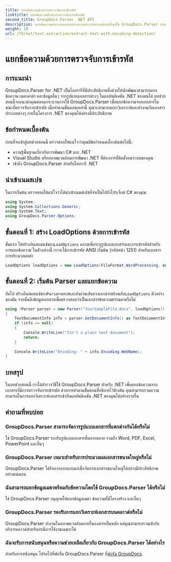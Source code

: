```yaml
---
title: แยกข้อความด้วยการตรวจจับการเข้ารหัส
linktitle: แยกข้อความด้วยการตรวจจับการเข้ารหัส
second_title: GroupDocs.Parser .NET API
description: แยกข้อความออกจากเอกสารด้วยการตรวจจับการเข้ารหัสโดยใช้ GroupDocs.Parser สำหรับ .NET แยกวิเคราะห์รูปแบบต่างๆ ในแอปพลิเคชัน .NET ของคุณได้อย่างมีประสิทธิภาพ
weight: 10
url: /th/net/text-extraction/extract-text-with-encoding-detection/
---
```


# แยกข้อความด้วยการตรวจจับการเข้ารหัส

## การแนะนำ
GroupDocs.Parser for .NET เป็นไลบรารีที่มีประสิทธิภาพซึ่งช่วยให้นักพัฒนาสามารถแยกข้อความ เมตาดาต้า และข้อมูลอื่นๆ จากรูปแบบเอกสารต่างๆ ในแอปพลิเคชัน .NET ของตนได้ บทช่วยสอนนี้จะแนะนำคุณตลอดกระบวนการใช้ GroupDocs.Parser เพื่อแยกข้อความจากเอกสารในขณะที่ตรวจจับการเข้ารหัส เมื่อทำตามขั้นตอนเหล่านี้ คุณจะสามารถแยกวิเคราะห์และทำงานกับเอกสารประเภทต่างๆ ภายในโครงการ .NET ของคุณได้อย่างมีประสิทธิภาพ
## ข้อกำหนดเบื้องต้น
ก่อนที่จะเข้าสู่บทช่วยสอนนี้ ตรวจสอบให้แน่ใจว่าคุณมีข้อกำหนดเบื้องต้นต่อไปนี้:
- ความรู้พื้นฐานเกี่ยวกับการพัฒนา C# และ .NET
- Visual Studio หรือสภาพแวดล้อมการพัฒนา .NET ที่ต้องการที่ติดตั้งบนระบบของคุณ
- เข้าถึง GroupDocs.Parser สำหรับไลบรารี .NET

## นำเข้าเนมสเปซ
ในการเริ่มต้น ตรวจสอบให้แน่ใจว่าได้นำเข้าเนมสเปซที่จำเป็นไปยังโปรเจ็กต์ C# ของคุณ:
```csharp
using System;
using System.Collections.Generic;
using System.Text;
using GroupDocs.Parser.Options;
```
## ขั้นตอนที่ 1: สร้าง LoadOptions ด้วยการเข้ารหัส
 ขั้นแรก ให้สร้างอินสแตนซ์ของ`LoadOptions` คลาสเพื่อระบุรูปแบบเอกสารและการเข้ารหัสสำหรับการแยกข้อความ ในตัวอย่างนี้ เราจะใช้การเข้ารหัส ANSI เริ่มต้น (รหัสหน้า 1251) สำหรับเอกสารการประมวลผลคำ
```csharp
LoadOptions loadOptions = new LoadOptions(FileFormat.WordProcessing, null, null, Encoding.GetEncoding(1251));
```
## ขั้นตอนที่ 2: เริ่มต้น Parser และแยกข้อความ
 ถัดไป สร้างอินสแตนซ์ของ`Parser`คลาสและส่งผ่านเส้นทางเอกสารพร้อมกับ`LoadOptions` ตัวอย่างของมัน จากนั้นดึงข้อมูลเอกสารเพื่อตรวจสอบว่าเป็นเอกสารข้อความธรรมดาหรือไม่
```csharp
using (Parser parser = new Parser("YourSampleFile.docx", loadOptions))
{
    TextDocumentInfo info = parser.GetDocumentInfo() as TextDocumentInfo;
    if (info == null)
    {
        Console.WriteLine("Isn't a plain text document");
        return;
    }
    
    Console.WriteLine("Encoding: " + info.Encoding.WebName);
}
```

## บทสรุป
ในบทช่วยสอนนี้ เราได้สำรวจวิธีใช้ GroupDocs.Parser สำหรับ .NET เพื่อแยกข้อความจากเอกสารที่มีการตรวจจับการเข้ารหัส ด้วยการทำตามขั้นตอนที่อธิบายไว้ข้างต้น คุณสามารถรวมความสามารถในการแยกวิเคราะห์เอกสารเข้ากับแอปพลิเคชัน .NET ของคุณได้อย่างราบรื่น

## คำถามที่พบบ่อย
### GroupDocs.Parser สามารถจัดการรูปแบบเอกสารที่แตกต่างกันได้หรือไม่
ใช่ GroupDocs.Parser รองรับรูปแบบเอกสารที่หลากหลาย รวมถึง Word, PDF, Excel, PowerPoint และอื่นๆ
### GroupDocs.Parser เหมาะสำหรับการประมวลผลเอกสารขนาดใหญ่หรือไม่
GroupDocs.Parser ได้รับการออกแบบมาเพื่อจัดการเอกสารขนาดใหญ่ได้อย่างมีประสิทธิภาพอย่างแน่นอน
### ฉันสามารถแยกข้อมูลเมตาพร้อมกับข้อความโดยใช้ GroupDocs.Parser ได้หรือไม่
ใช่ GroupDocs.Parser อนุญาตให้แยกข้อมูลเมตา ข้อความที่มีโครงสร้าง และอื่นๆ
### GroupDocs.Parser รองรับการแยกวิเคราะห์เอกสารบนคลาวด์หรือไม่
GroupDocs.Parser ทำงานในสภาพแวดล้อมภายในองค์กรเป็นหลัก แต่คุณสามารถรวมเข้ากับบริการคลาวด์สำหรับกรณีการใช้งานเฉพาะได้
### ฉันจะรับการสนับสนุนหรือความช่วยเหลือเกี่ยวกับ GroupDocs.Parser ได้อย่างไร
สำหรับการสนับสนุน โปรดไปที่ฟอรั่ม GroupDocs.Parser ที่[ฟอรัม GroupDocs](https://forum.groupdocs.com/c/parser/17).
